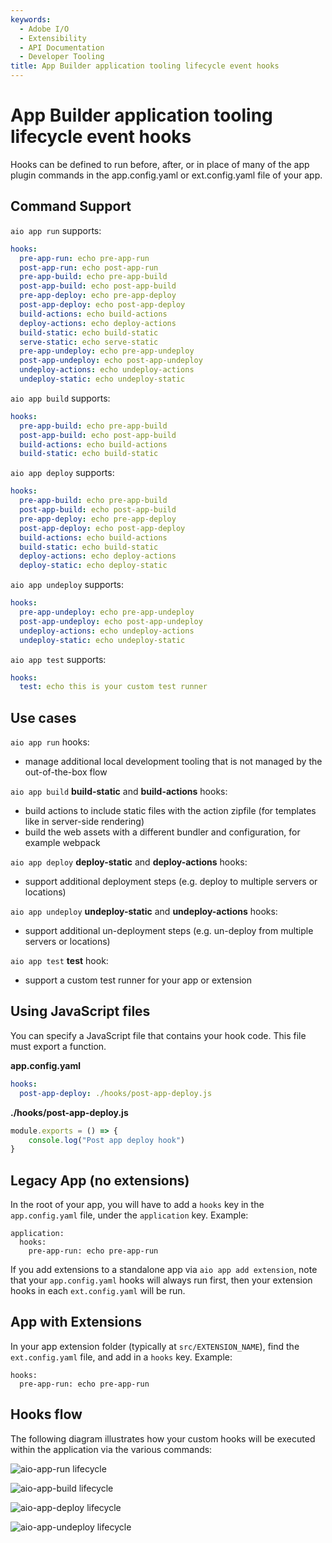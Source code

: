 ```yaml
---
keywords:
  - Adobe I/O
  - Extensibility
  - API Documentation
  - Developer Tooling
title: App Builder application tooling lifecycle event hooks
---
```



# App Builder application tooling lifecycle event hooks

Hooks can be defined to run before, after, or in place of many of the app plugin commands in the app.config.yaml or ext.config.yaml file of your app. 

## Command Support

`aio app run` supports:
```yaml
hooks:
  pre-app-run: echo pre-app-run
  post-app-run: echo post-app-run
  pre-app-build: echo pre-app-build
  post-app-build: echo post-app-build
  pre-app-deploy: echo pre-app-deploy
  post-app-deploy: echo post-app-deploy
  build-actions: echo build-actions
  deploy-actions: echo deploy-actions
  build-static: echo build-static
  serve-static: echo serve-static
  pre-app-undeploy: echo pre-app-undeploy
  post-app-undeploy: echo post-app-undeploy
  undeploy-actions: echo undeploy-actions
  undeploy-static: echo undeploy-static
```

`aio app build` supports:
```yaml
hooks:
  pre-app-build: echo pre-app-build
  post-app-build: echo post-app-build
  build-actions: echo build-actions
  build-static: echo build-static
 ```

`aio app deploy` supports:
```yaml
hooks:
  pre-app-build: echo pre-app-build
  post-app-build: echo post-app-build
  pre-app-deploy: echo pre-app-deploy
  post-app-deploy: echo post-app-deploy
  build-actions: echo build-actions
  build-static: echo build-static
  deploy-actions: echo deploy-actions
  deploy-static: echo deploy-static
```

`aio app undeploy` supports:
```yaml
hooks:
  pre-app-undeploy: echo pre-app-undeploy
  post-app-undeploy: echo post-app-undeploy
  undeploy-actions: echo undeploy-actions
  undeploy-static: echo undeploy-static
```

`aio app test` supports:
```yaml
hooks:
  test: echo this is your custom test runner
```

## Use cases

`aio app run` hooks:
- manage additional local development tooling that is not managed by the out-of-the-box flow

`aio app build` **build-static** and **build-actions** hooks:
- build actions to include static files with the action zipfile (for templates like in server-side rendering)
- build the web assets with a different bundler and configuration, for example webpack

`aio app deploy` **deploy-static** and **deploy-actions** hooks:
- support additional deployment steps (e.g. deploy to multiple servers or locations)

`aio app undeploy` **undeploy-static** and **undeploy-actions** hooks:
- support additional un-deployment steps (e.g. un-deploy from multiple servers or locations)

`aio app test` **test** hook:
- support a custom test runner for your app or extension

## Using JavaScript files

You can specify a JavaScript file that contains your hook code. This file must export a function. 

**app.config.yaml**
```yaml
hooks:
  post-app-deploy: ./hooks/post-app-deploy.js
```

**./hooks/post-app-deploy.js**
```js
module.exports = () => {
    console.log("Post app deploy hook")
}
```

## Legacy App (no extensions)

In the root of your app, you will have to add a `hooks` key in the `app.config.yaml` file, under the `application` key. Example:
```
application:
  hooks:
    pre-app-run: echo pre-app-run
```

If you add extensions to a standalone app via `aio app add extension`, note that your `app.config.yaml` hooks will always run first, then your extension hooks in each `ext.config.yaml` will be run.

## App with Extensions

In your app extension folder (typically at `src/EXTENSION_NAME`), find the `ext.config.yaml` file, and add in a `hooks` key. Example:
```
hooks:
  pre-app-run: echo pre-app-run
```

## Hooks flow

The following diagram illustrates how your custom hooks will be executed within the application via the various commands:

![aio-app-run lifecycle](../images/aio-app-run.png)

![aio-app-build lifecycle](../images/aio-app-build.png)

![aio-app-deploy lifecycle](../images/aio-app-deploy.png)

![aio-app-undeploy lifecycle](../images/aio-app-undeploy.png)

